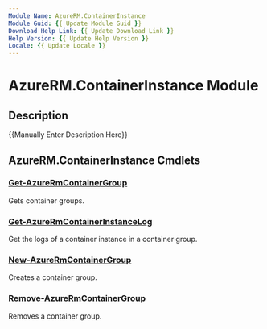 ```yaml
---
Module Name: AzureRM.ContainerInstance
Module Guid: {{ Update Module Guid }}
Download Help Link: {{ Update Download Link }}
Help Version: {{ Update Help Version }}
Locale: {{ Update Locale }}
---
```


# AzureRM.ContainerInstance Module
## Description
{{Manually Enter Description Here}}

## AzureRM.ContainerInstance Cmdlets
### [Get-AzureRmContainerGroup](Get-AzureRmContainerGroup.md)
Gets container groups.

### [Get-AzureRmContainerInstanceLog](Get-AzureRmContainerInstanceLog.md)
Get the logs of a container instance in a container group.

### [New-AzureRmContainerGroup](New-AzureRmContainerGroup.md)
Creates a container group.

### [Remove-AzureRmContainerGroup](Remove-AzureRmContainerGroup.md)
Removes a container group.

